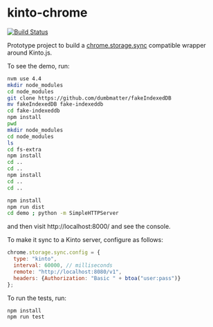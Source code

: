 kinto-chrome
============

[![Build Status](https://travis-ci.org/kinto/kinto-chrome.svg?branch=master)](https://travis-ci.org/kinto/kinto-chrome)

Prototype project to build a [chrome.storage.sync](https://developer.chrome.com/extensions/storage)
compatible wrapper around Kinto.js.

To see the demo, run:

````bash
nvm use 4.4
mkdir node_modules
cd node_modules
git clone https://github.com/dumbmatter/fakeIndexedDB
mv fakeIndexedDB fake-indexeddb
cd fake-indexeddb
npm install
pwd
mkdir node_modules
cd node_modules
ls
cd fs-extra
npm install
cd ..
cd ..
npm install
cd ..
cd ..

npm install
npm run dist
cd demo ; python -m SimpleHTTPServer
````

and then visit http://localhost:8000/ and see the console.

To make it sync to a Kinto server, configure as follows:

````js
chrome.storage.sync.config = {
  type: "kinto",
  interval: 60000, // milliseconds
  remote: "http://localhost:8080/v1",
  headers: {Authorization: "Basic " + btoa("user:pass")}
};
````

To run the tests, run:

````bash
npm install
npm run test
````
